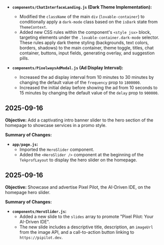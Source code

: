 -   **`components/ChatInterfaceLanding.js` (Dark Theme Implementation):**
    -   Modified the `className` of the main `div` (`lovable-container`) to conditionally apply a `dark-mode` class based on the `isDark` state from `ThemeContext`.
    -   Added new CSS rules within the component's `<style jsx>` block, targeting elements under the `.lovable-container.dark-mode` selector. These rules apply dark theme styling (backgrounds, text colors, borders, shadows) to the main container, theme toggle, titles, chat container, buttons, input fields, generating overlay, and suggestion pills.

-   **`components/PixelwaysAdModal.js` (Ad Display Interval):**
    -   Increased the ad display interval from 10 minutes to 30 minutes by changing the default value of the `frequency` prop to `1800000`.
    -   Increased the initial delay before showing the ad from 10 seconds to 15 minutes by changing the default value of the `delay` prop to `900000`.

## 2025-09-16

**Objective:** Add a captivating intro banner slider to the hero section of the homepage to showcase services in a promo style.

**Summary of Changes:**

-   **`app/page.js`:**
    -   Imported the `HeroSlider` component.
    -   Added the `<HeroSlider />` component at the beginning of the `TekprofLayout` to display the hero slider on the homepage.

## 2025-09-16

**Objective:** Showcase and advertise Pixel Pilot, the AI-Driven IDE, on the homepage hero slider.

**Summary of Changes:**

-   **`components/HeroSlider.js`:**
    -   Added a new slide to the `slides` array to promote "Pixel Pilot: Your AI-Driven IDE".
    -   The new slide includes a descriptive title, description, an `imageUrl` from the image API, and a call-to-action button linking to `https://pipilot.dev`.